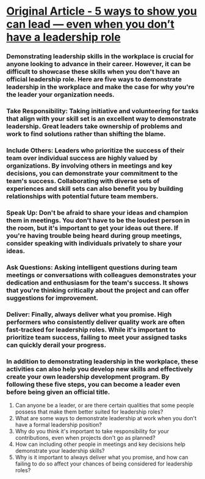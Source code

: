# [Original Article - 5 ways to show you can lead — even when you don’t have a leadership role ](https://ideas.ted.com/5-unofficial-ways-to-show-leadership/)

### Demonstrating leadership skills in the workplace is crucial for anyone looking to advance in their career. However, it can be difficult to showcase these skills when you don't have an official leadership role. Here are five ways to demonstrate leadership in the workplace and make the case for why you're the leader your organization needs.

### Take Responsibility: Taking initiative and volunteering for tasks that align with your skill set is an excellent way to demonstrate leadership. Great leaders take ownership of problems and work to find solutions rather than shifting the blame.

### Include Others: Leaders who prioritize the success of their team over individual success are highly valued by organizations. By involving others in meetings and key decisions, you can demonstrate your commitment to the team's success. Collaborating with diverse sets of experiences and skill sets can also benefit you by building relationships with potential future team members.

### Speak Up: Don't be afraid to share your ideas and champion them in meetings. You don't have to be the loudest person in the room, but it's important to get your ideas out there. If you're having trouble being heard during group meetings, consider speaking with individuals privately to share your ideas.

### Ask Questions: Asking intelligent questions during team meetings or conversations with colleagues demonstrates your dedication and enthusiasm for the team's success. It shows that you're thinking critically about the project and can offer suggestions for improvement.

### Deliver: Finally, always deliver what you promise. High performers who consistently deliver quality work are often fast-tracked for leadership roles. While it's important to prioritize team success, failing to meet your assigned tasks can quickly derail your progress.

### In addition to demonstrating leadership in the workplace, these activities can also help you develop new skills and effectively create your own leadership development program. By following these five steps, you can become a leader even before being given an official title.

1. Can anyone be a leader, or are there certain qualities that some people possess that make them better suited for leadership roles?
2. What are some ways to demonstrate leadership at work when you don't have a formal leadership position?
3. Why do you think it's important to take responsibility for your contributions, even when projects don't go as planned?
4. How can including other people in meetings and key decisions help demonstrate your leadership skills?
5. Why is it important to always deliver what you promise, and how can failing to do so affect your chances of being considered for leadership roles?
